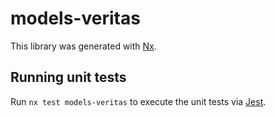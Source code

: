 # models-veritas

This library was generated with [Nx](https://nx.dev).

## Running unit tests

Run `nx test models-veritas` to execute the unit tests via [Jest](https://jestjs.io).
